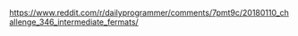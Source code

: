https://www.reddit.com/r/dailyprogrammer/comments/7pmt9c/20180110_challenge_346_intermediate_fermats/

